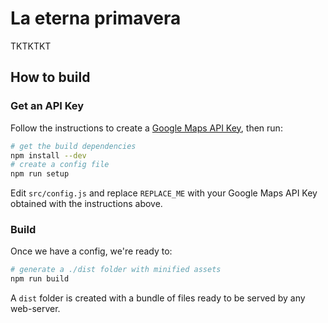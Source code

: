 # La eterna primavera

TKTKTKT

## How to build

### Get an API Key

Follow the instructions to create a [Google Maps API Key](https://developers.google.com/maps/documentation/javascript/get-api-key), then run:

```sh
# get the build dependencies
npm install --dev
# create a config file
npm run setup
```

Edit `src/config.js` and replace `REPLACE_ME` with your Google Maps API Key obtained with the instructions above.

### Build

Once we have a config, we're ready to:

```sh
# generate a ./dist folder with minified assets
npm run build
```

A `dist` folder is created with a bundle of files ready to be served by any web-server.


